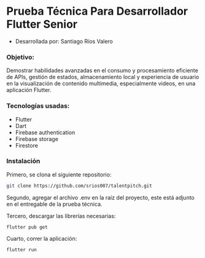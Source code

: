 # Prueba Técnica Para Desarrollador Flutter Senior

* Desarrollada por: Santiago Ríos Valero

### Objetivo:

Demostrar habilidades avanzadas en el consumo y procesamiento eficiente de APIs, gestión de estados, almacenamiento local y experiencia de usuario en la visualización de contenido multimedia, especialmente videos, en una aplicación Flutter.

### Tecnologías usadas:

* Flutter
* Dart
* Firebase authentication
* Firebase storage
* Firestore

### Instalación 

Primero, se clona el siguiente repositorio:

```bash
git clone https://github.com/srios007/talentpitch.git
```

Segundo, agregar el archivo .env en la raíz del proyecto, este está adjunto en el entregable de la prueba técnica.

Tercero, descargar las librerías necesarias: 

```
flutter pub get
```
Cuarto, correr la aplicación:

```
flutter run
```